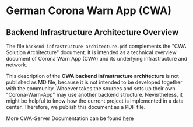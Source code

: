 # German Corona Warn App (CWA)

## Backend Infrastructure Architecture Overview

The file ``backend-infrastructure-architecture.pdf`` complements the "CWA Solution Architecture" document. It is intended as a technical overview document of Corona Warn App (CWA) and its underlying infrastructure and network.

This description of the **CWA backend infrastructure architecture** is not published as MD file, because it is not intended to be developed together with the community. Whoever takes the sources and sets up their own "Corona-Warn-App" may use another backend structure. Nevertheless, it might be helpful to know how the current project is implemented in a data center. Therefore, we publish this document as a PDF file.

More CWA-Server Documentation can be found [here](https://github.com/corona-warn-app/cwa-server/tree/master/docs)
